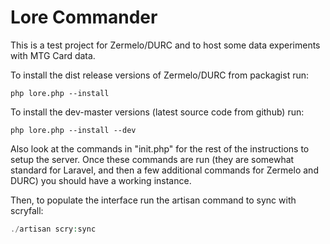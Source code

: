 Lore Commander
====================
This is a test project for Zermelo/DURC and to host some data experiments with MTG Card data.

To install the dist release versions of Zermelo/DURC from packagist run:

`php lore.php --install`

To install the dev-master versions (latest source code from github) run:

`php lore.php --install --dev`

Also look at the commands in "init.php" for the rest of the instructions to setup the server. 
Once these commands are run (they are somewhat standard for Laravel, and then a few additional commands for Zermelo and DURC) you should have a working instance. 

Then, to populate the interface run the artisan command to sync with scryfall: 

```php
./artisan scry:sync
```


